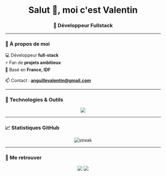 <h1 align="center">Salut 👋, moi c'est Valentin</h1>
<h3 align="center">🚀 Développeur Fullstack</h3>

---

### 🌟 À propos de moi
💻 Développeur **full-stack**<br />
⚡ Fan de **projets ambitieux**<br /> 
📍 Basé en **France, IDF**<br />  
📫 Contact : **[anguillevalentin@gmail.com](mailto:anguillevalentin@gmail.com)**

---

### 🚀 Technologies & Outils

<p align="center">
  <img src="https://skillicons.dev/icons?i=nextjs,tailwind,supabase,typescript,symfony,php,postgresql,docker,laravel,vscode,linux" />
</p>

---

### 📈 Statistiques GitHub

<p align="center">
  <img src="https://github-readme-streak-stats.herokuapp.com/?user=Val-Developpement&theme=radical" alt="streak"/>
</p>

---

### 🤝 Me retrouver
<p align="center">
  <a href="https://linkedin.com/in/valentin-anguille"><img src="https://skillicons.dev/icons?i=linkedin" /></a>
  <a href="https://github.com/Val-Developpement"><img src="https://skillicons.dev/icons?i=github" /></a>
</p>

